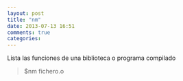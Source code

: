 ```yaml
---
layout: post
title: "nm"
date: 2013-07-13 16:51
comments: true
categories: 
---
```

Lista las funciones de una biblioteca o programa compilado

>$nm fichero.o

